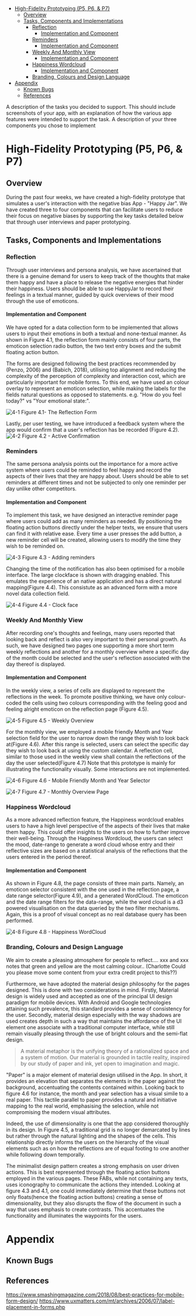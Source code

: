 - [High-Fidelity Prototyping (P5, P6, & P7)](#high-fidelity-prototyping-p5-p6--p7)
  - [Overview](#overview)
  - [Tasks, Components and Implementations](#tasks-components-and-implementations)
    - [Reflection](#reflection)
      - [Implementation and Component](#implementation-and-component)
    - [Reminders](#reminders)
      - [Implementation and Component](#implementation-and-component-1)
    - [Weekly And Monthly View](#weekly-and-monthly-view)
      - [Implementation and Component](#implementation-and-component-2)
    - [Happiness Wordcloud](#happiness-wordcloud)
      - [Implementation and Component](#implementation-and-component-3)
    - [Branding, Colours and Design Language](#branding-colours-and-design-language)
- [Appendix](#appendix)
  - [Known Bugs](#known-bugs)
  - [References](#references)

A description of the tasks you decided to support. This should include screenshots of your app, with an explanation of how the various app features were intended to support the task.
A description of your three components you chose to implement

# High-Fidelity Prototyping (P5, P6, & P7)

## Overview
During the past four weeks, we have created a high-fidelity prototype that simulates a user's interaction with the negative bias App - "Happy Jar". We have created three to four components that can facilitate users to reduce their focus on negative biases by supporting the key tasks detailed below that through user interviews and paper prototyping. 

## Tasks, Components and Implementations

### Reflection
Through user interviews and persona analysis, we have ascertained that there is a genuine demand for users to keep track of the thoughts that make them happy and have a place to release the negative energies that hinder their happiness. Users should be able to use HappyJar to record their feelings in a textual manner, guided by quick overviews of their mood through the use of emoticons. 

#### Implementation and Component
We have opted for a data collection form to be implemented that allows users to input their emotions in both a textual and none-textual manner. As shown in Figure 4.1, the reflection form mainly consists of four parts, the emoticon selection radio button, the two text entry boxes and the submit floating action button. 

The forms are designed following the best practices recommended by (Penzo, 2006) and (Babich, 2018), utilising top alignment and reducing the complexity of the perception of complexity and interaction cost, which are particularly important for mobile forms. To this end, we have used an colour overlay to represent an emoticon selection, while making the labels for the fields natural questions as opposed to statements. e.g. "How do you feel today?" vs "Your emotional state:". 

![4-1](ReportResources/4-1.png)
Figure 4.1- The Reflection Form

Lastly, per user testing, we have introduced a feedback system where the app would confirm that a user's reflection has be recorded (Figure 4.2).
![4-2](ReportResources/4-2.png)
Figure 4.2 - Active Confirmation

### Reminders
The same persona analysis points out the importance for a more active system where users could be reminded to feel happy and record the aspects of their lives that they are happy about. Users should be able to set reminders at different times and not be subjected to only one reminder per day unlike other competitors.

#### Implementation and Component
To implement this task, we have designed an interactive reminder page where users could add as many reminders as needed. By positioning the floating action buttons directly under the helper texts, we ensure that users can find it with relative ease. Every time a user presses the add button, a new reminder cell will be created, allowing users to modify the time they wish to be reminded on. 

![4-3](ReportResources/4-3.png)
Figure 4.3 - Adding reminders

Changing the time of the notification has also been optimised for a mobile interface. The large clockface is shown with dragging enabled. This emulates the experience of an native application and has a direct natural mapping(Figure 4.4). This consistute as an advanced form with a more novel data collection field.

![4-4](ReportResources/4-4.png)
Figure 4.4 - Clock face 

### Weekly And Monthly View
After recording one's thoughts and feelings, many users reported that looking back and reflect is also very important to their personal growth. As such, we have designed two pages one supporting a more short term weekly reflections and another for a monthly overview where a specific day of the month could be selected and the user's reflection associated with the day thereof is displayed.

#### Implementation and Component
In the weekly view, a series of cells are displayed to represent the reflections in the week. To promote positive thinking, we have only colour-coded the cells using two colours corresponding with the feeling good and feeling alright emoticon on the reflection page (Figure 4.5).

![4-5](ReportResources/4-5.png)
Figure 4.5 - Weekly Overview

For the monthly view, we employed a mobile friendly Month and Year selection field for the user to narrow down the range they wish to look back at(Figure 4.6). After this range is selected, users can select the specific day they wish to look back at using the custom calendar. A reflection cell, similar to those used in the weekly view shall contain the reflections of the day the user selected(Figure 4.7) Note that this prototype is mainly for illustrating the functionality visually. Some interactions are not implemented. 

![4-6](ReportResources/4-6.png)
Figure 4.6 - Mobile Friendly Month and Year Selector


![4-7](ReportResources/4-7.png)
Figure 4.7 - Monthly Overview Page


### Happiness Wordcloud
As a more advanced reflection feature, the Happiness wordcloud enables users to have a high level perspective of the aspects of their lives that make them happy. This could offer insights to the users on how to further improve their well-being. Through the Happiness Wordcloud, the users can select the mood, date-range to generate a word cloud whose entry and their reflective sizes are based on a statistical analysis of the reflections that the users entered in the period thereof.

#### Implementation and Component
As shown in Figure 4.8, the page consists of three main parts. Namely, an emoticon selector consistent with the one used in the reflection page, a date range selector(Figure 4.9), and a generated WordCloud. The emoticon and the date range filters for the data-range, while the word cloud is a d3 powered visualisation on the data queried by the two filter mechanisms. Again, this is a proof of visual concept as no real database query has been performed.

![4-8](ReportResources/4-8.png)
Figure 4.8 - Happiness WordCloud

### Branding, Colours and Design Language
We aim to create a pleasing atmosphere for people to reflect.... xxx and xxx notes that green and yellow are the most calming colour.. (Charlotte Could you please move some content from your extra credit project to this??)

Furthermore, we have adopted the material design philosophy for the pages designed. This is done with two considerations in mind. Firstly, Material design is widely used and accepted as one of the principal UI design paradigm for mobile devices. With Android and Google technologies attaining such prevalence, this standard provides a sense of consistency for the user. Secondly, material design especially with the way shadows are used creates depth in such a way that maintains the affordance of the UI element one associate with a traditional computer interface, while still remain visually pleasing through the use of bright colours and the semi-flat design. 

>A material metaphor is the unifying theory of a rationalized space and a system of motion. Our material is grounded in tactile reality, inspired by our study of paper and ink, yet open to imagination and magic.

"Paper" is a major element of material design utilised in the App. In short, it provides an elevation that separates the elements in the paper against the background, accentuating the contents contained within. Looking back to figure 4.6 for instance, the month and year selection has a visual simile to a real paper. This tactile parallel to paper provides a natural and initiative mapping to the real world, emphasising the selection, while not compromising the modern visual attributes. 

Indeed, the use of dimensionality is one that the app considered thoroughly in its design. In Figure 4.5, a traditional grid is no longer demarcated by lines but rather through the natural lighting and the shapes of the cells. This relationship directly informs the users on the hierarchy of the visual elements such as on how the reflections are of equal footing to one another while following down temporally. 

The minimalist design pattern creates a strong emphasis on user driven actions. This is best represented through the floating action buttons employed in the various pages. These FABs, while not containing any texts, uses iconography to communicate the actions they intended. Looking at figure 4.3 and 4.1, one could immediately determine that these buttons not only floats(hence the floating action buttons) creating a sense of dimensionality, but they also disrupts the flow of the document in such a way that uses emphasis to create contrasts. This accentuates the functionality and illuminates the waypoints for the users.


# Appendix 

## Known Bugs

## References

https://www.smashingmagazine.com/2018/08/best-practices-for-mobile-form-design/
https://www.uxmatters.com/mt/archives/2006/07/label-placement-in-forms.php
